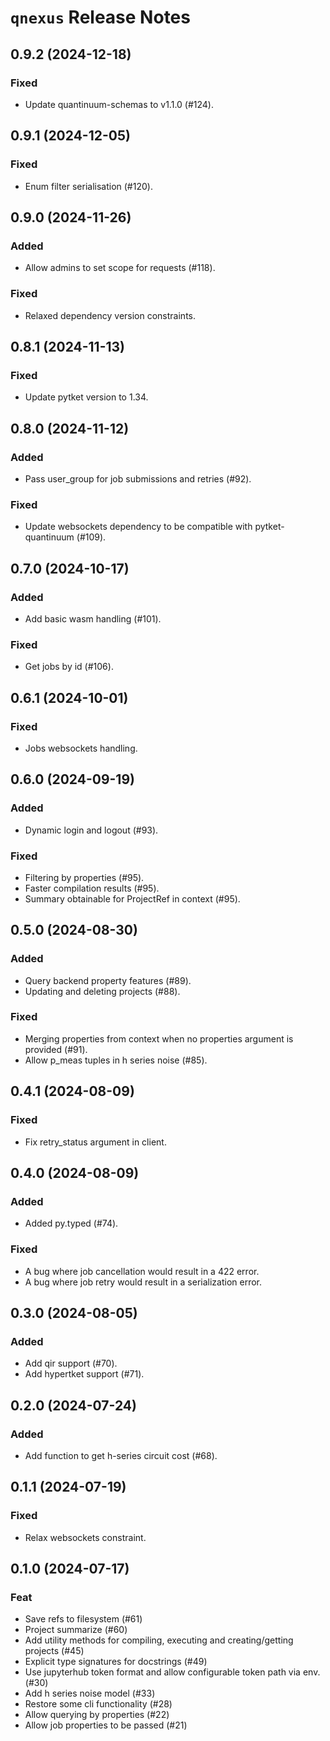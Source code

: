 <!-- This CHANGELOG is populated automatically by commitizen, but can be manually edited if needed. -->

# `qnexus` Release Notes

## 0.9.2 (2024-12-18)


### Fixed

- Update quantinuum-schemas to v1.1.0 (#124).


## 0.9.1 (2024-12-05)


### Fixed

- Enum filter serialisation (#120).


## 0.9.0 (2024-11-26)


### Added

- Allow admins to set scope for requests (#118).

### Fixed

- Relaxed dependency version constraints.


## 0.8.1 (2024-11-13)


### Fixed

- Update pytket version to 1.34.

## 0.8.0 (2024-11-12)


### Added

- Pass user_group for job submissions and retries (#92).


### Fixed

- Update websockets dependency to be compatible with pytket-quantinuum (#109).


## 0.7.0 (2024-10-17)


### Added

- Add basic wasm handling (#101).


### Fixed

- Get jobs by id (#106).


## 0.6.1 (2024-10-01)


### Fixed

- Jobs websockets handling.


## 0.6.0 (2024-09-19)


### Added

- Dynamic login and logout (#93).

### Fixed

- Filtering by properties (#95).
- Faster compilation results (#95).
- Summary obtainable for ProjectRef in context (#95).

## 0.5.0 (2024-08-30)


### Added

- Query backend property features (#89).
- Updating and deleting projects (#88).


### Fixed

- Merging properties from context when no properties argument is provided (#91).
- Allow p_meas tuples in h series noise (#85).


## 0.4.1 (2024-08-09)


### Fixed

- Fix retry_status argument in client.

## 0.4.0 (2024-08-09)


### Added

- Added py.typed (#74).


### Fixed

- A bug where job cancellation would result in a 422 error.
- A bug where job retry would result in a serialization error.


## 0.3.0 (2024-08-05)


### Added

- Add qir support (#70).
- Add hypertket support (#71).


## 0.2.0 (2024-07-24)


### Added

- Add function to get h-series circuit cost (#68).


## 0.1.1 (2024-07-19)


### Fixed

- Relax websockets constraint.

## 0.1.0 (2024-07-17)


### Feat

- Save refs to filesystem (#61)
- Project summarize (#60)
- Add utility methods for compiling, executing and creating/getting projects (#45)
- Explicit type signatures for docstrings (#49)
- Use jupyterhub token format and allow configurable token path via env. (#30)
- Add h series noise model (#33)
- Restore some cli functionality (#28)
- Allow querying by properties (#22)
- Allow job properties to be passed (#21)
